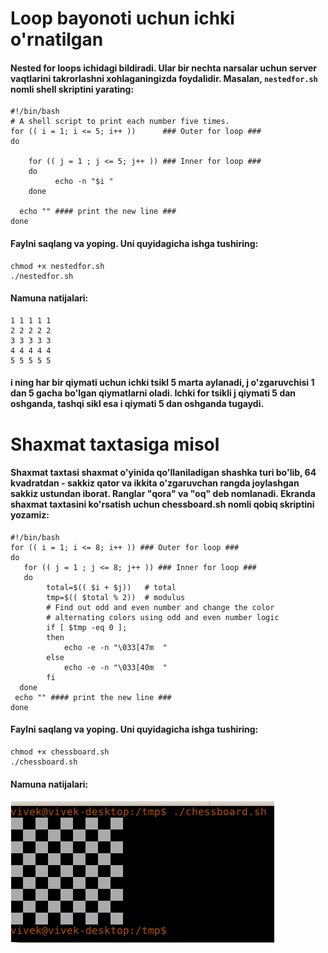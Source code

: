# Loop bayonoti uchun ichki o'rnatilgan

#### Nested for loops ichidagi  bildiradi. Ular bir nechta narsalar uchun server vaqtlarini takrorlashni xohlaganingizda foydalidir. Masalan, ```nestedfor.sh``` nomli shell skriptini yarating:


```
#!/bin/bash
# A shell script to print each number five times.
for (( i = 1; i <= 5; i++ ))      ### Outer for loop ###
do

    for (( j = 1 ; j <= 5; j++ )) ### Inner for loop ###
    do
          echo -n "$i "
    done

  echo "" #### print the new line ###
done
```

#### Faylni saqlang va yoping. Uni quyidagicha ishga tushiring:

```
chmod +x nestedfor.sh
./nestedfor.sh
```

#### Namuna natijalari:

```
1 1 1 1 1 
2 2 2 2 2 
3 3 3 3 3 
4 4 4 4 4 
5 5 5 5 5 
```

#### i ning har bir qiymati uchun ichki tsikl 5 marta aylanadi, j o'zgaruvchisi 1 dan 5 gacha bo'lgan qiymatlarni oladi. Ichki for tsikli j qiymati 5 dan oshganda, tashqi sikl esa i qiymati 5 dan oshganda tugaydi.


# Shaxmat taxtasiga misol

#### Shaxmat taxtasi shaxmat o'yinida qo'llaniladigan shashka turi bo'lib, 64 kvadratdan - sakkiz qator va ikkita o'zgaruvchan rangda joylashgan sakkiz ustundan iborat. Ranglar "qora" va "oq" deb nomlanadi. Ekranda shaxmat taxtasini ko'rsatish uchun chessboard.sh nomli qobiq skriptini yozamiz:

```
#!/bin/bash
for (( i = 1; i <= 8; i++ )) ### Outer for loop ###
do
   for (( j = 1 ; j <= 8; j++ )) ### Inner for loop ###
   do
        total=$(( $i + $j))   # total 
        tmp=$(( $total % 2))  # modulus
        # Find out odd and even number and change the color 
        # alternating colors using odd and even number logic  
        if [ $tmp -eq 0 ]; 
        then
            echo -e -n "\033[47m  "
        else
            echo -e -n "\033[40m  "
        fi
  done
 echo "" #### print the new line ###
done
```

#### Faylni saqlang va yoping. Uni quyidagicha ishga tushiring:

```
chmod +x chessboard.sh
./chessboard.sh
```

#### Namuna natijalari:



  <img src="./img/1.png">          


